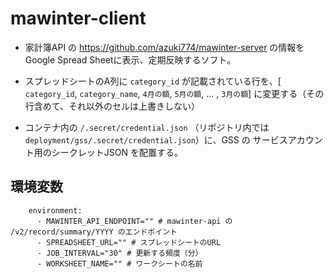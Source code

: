 # mawinter-client

- 家計簿API の https://github.com/azuki774/mawinter-server の情報を Google Spread Sheetに表示、定期反映するソフト。

- スプレッドシートのA列に `category_id` が記載されている行を、[ `category_id`, `category_name`, `4月の額`, `5月の額`, ... , `3月の額`] に変更する（その行含めて、それ以外のセルは上書きしない）

- コンテナ内の `/.secret/credential.json` （リポジトリ内では `deployment/gss/.secret/credential.json`）に、GSS の サービスアカウント用のシークレットJSON を配置する。
## 環境変数
```
    environment:
      - MAWINTER_API_ENDPOINT="" # mawinter-api の /v2/record/summary/YYYY のエンドポイント
      - SPREADSHEET_URL="" # スプレッドシートのURL
      - JOB_INTERVAL="30" # 更新する頻度（分）
      - WORKSHEET_NAME="" # ワークシートの名前
```
